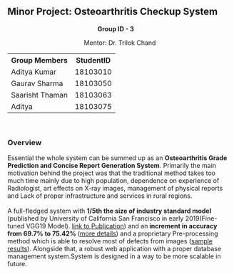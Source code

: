 ## Minor Project: Osteoarthritis Checkup System 

<div style="margin: 0 auto; width: 100px;" ><b> Group ID - 3</b></div>

<p style="text-align: center;">Mentor: Dr. Trilok Chand<p>

<table style="margin-left: auto;margin-right: auto;">
  <tr><th>Group Members</th><th>StudentID</th></tr>
  <tr><td>Aditya Kumar</td><td>18103010</td></tr>
  <tr><td>Gaurav Sharma</td><td>18103050</td></tr>
  <tr><td>Saarisht Thaman</td><td>18103063</td></tr>
  <tr><td>Aditya</td><td>18103075</td></tr>
</table>
<br>

### Overview
Essential the whole system can be summed up as an <b>Osteoarthritis Grade Prediction and Concise Report Generation System</b>. Primarily the main motivation behind the project was that the traditional method takes too much time mainly due to high population, dependence on experience of Radiologist, art effects on X-ray images, management of physical reports and Lack of proper infrastructure and services in rural regions.
<br><br>
A full-fledged system with <b>1/5th the size of industry standard model</b> (published by University of California San Francisco in early 2019(Fine-tuned VGG19 Model). [link to Publication](https://www.sciencedirect.com/science/article/abs/pii/S0895611118304956?via%3Dihub)) and an<b> increment in accuracy from 69.7% to 75.42% </b>([more details](https://github.com/Gauravsharma-20/Minor-Project/blob/master/SystemDetails/ModelDetails.png)) and a proprietary Pre-processing method which is able to resolve most of defects from images ([sample results](https://github.com/Gauravsharma-20/Minor-Project/blob/master/SystemDetails/SamplePreprocessedResults.jpg)). Alongside that, a robust web application with a proper database management system.System is designed in a way to be more scalable in future.